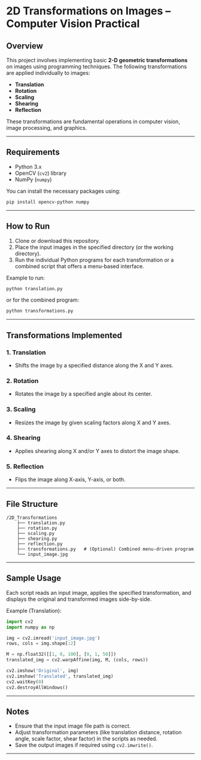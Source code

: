 # 2D Transformations on Images – Computer Vision Practical

## Overview

This project involves implementing basic **2-D geometric transformations** on images using programming techniques. The following transformations are applied individually to images:

- **Translation**
- **Rotation**
- **Scaling**
- **Shearing**
- **Reflection**

These transformations are fundamental operations in computer vision, image processing, and graphics.

---

## Requirements

- Python 3.x
- OpenCV (`cv2`) library
- NumPy (`numpy`)

You can install the necessary packages using:

```bash
pip install opencv-python numpy
```

---

## How to Run

1. Clone or download this repository.
2. Place the input images in the specified directory (or the working directory).
3. Run the individual Python programs for each transformation or a combined script that offers a menu-based interface.

Example to run:

```bash
python translation.py
```

or for the combined program:

```bash
python transformations.py
```

---

## Transformations Implemented

### 1. Translation
- Shifts the image by a specified distance along the X and Y axes.

### 2. Rotation
- Rotates the image by a specified angle about its center.

### 3. Scaling
- Resizes the image by given scaling factors along X and Y axes.

### 4. Shearing
- Applies shearing along X and/or Y axes to distort the image shape.

### 5. Reflection
- Flips the image along X-axis, Y-axis, or both.

---

## File Structure

```
/2D_Transformations
    ├── translation.py
    ├── rotation.py
    ├── scaling.py
    ├── shearing.py
    ├── reflection.py
    ├── transformations.py   # (Optional) Combined menu-driven program
    └── input_image.jpg
```

---

## Sample Usage

Each script reads an input image, applies the specified transformation, and displays the original and transformed images side-by-side.

Example (Translation):

```python
import cv2
import numpy as np

img = cv2.imread('input_image.jpg')
rows, cols = img.shape[:2]

M = np.float32([[1, 0, 100], [0, 1, 50]])
translated_img = cv2.warpAffine(img, M, (cols, rows))

cv2.imshow('Original', img)
cv2.imshow('Translated', translated_img)
cv2.waitKey(0)
cv2.destroyAllWindows()
```

---

## Notes

- Ensure that the input image file path is correct.
- Adjust transformation parameters (like translation distance, rotation angle, scale factor, shear factor) in the scripts as needed.
- Save the output images if required using `cv2.imwrite()`.

---





